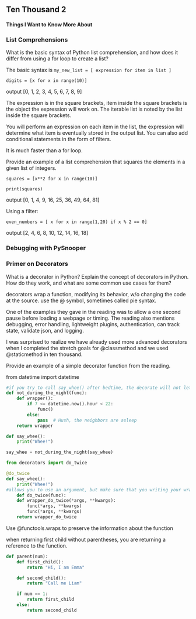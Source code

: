 ## Ten Thousand 2

#### Things I Want to Know More About



### List Comprehensions
What is the basic syntax of Python list comprehension, and how does it differ from using a for loop to create a list? 

The basic syntax is `my_new_list = [ expression for item in list ]`

`digits = [x for x in range(10)]`

output [0, 1, 2, 3, 4, 5, 6, 7, 8, 9]

The expression is in the square brackets, item inside the square brackets is the object the expression will work on. The iterable list is noted by the list inside the square brackets. 

You will perform an expression on each item in the list, the expression will determine what item is eventually stored in the output list. You can also add conditional statements in the form of filters. 

It is much faster than a for loop. 

Provide an example of a list comprehension that squares the elements in a given list of integers.

`squares = [x**2 for x in range(10)]`

`print(squares)`

output [0, 1, 4, 9, 16, 25, 36, 49, 64, 81]

Using a filter: 

`even_numbers = [ x for x in range(1,20) if x % 2 == 0]`

output [2, 4, 6, 8, 10, 12, 14, 16, 18]

### Debugging with PySnooper

### Primer on Decorators

What is a decorator in Python? 
Explain the concept of decorators in Python. How do they work, and what are some common use cases for them?

decorators wrap a function, modifying its behavior, w/o changing the code at the source. use the @ symbol, sometimes called pie syntax. 

One of the examples they gave in the reading was to allow a one second pause before loading a webpage or timing.  The reading also mentions debugging, error handling, lightweight plugins, authentication, can track state, validate json, and logging. 

I was surprised to realize we have already used more advanced decorators when I completed the stretch goals for @classmethod and we used @staticmethod in ten thousand. 


Provide an example of a simple decorator function from the reading.

from datetime import datetime


```python 
#if you try to call say_whee() after bedtime, the decorate will not let the function run
def not_during_the_night(func):
    def wrapper():
        if 7 <= datetime.now().hour < 22:
            func()
        else:
            pass  # Hush, the neighbors are asleep
    return wrapper

def say_whee():
    print("Whee!")

say_whee = not_during_the_night(say_whee)

from decorators import do_twice

@do_twice
def say_whee():
    print("Whee!")
#allows you to use an argument, but make sure that you writing your wrapper function to return the value of the decorated function
    def do_twice(func):
    def wrapper_do_twice(*args, **kwargs):
        func(*args, **kwargs)
        func(*args, **kwargs)
    return wrapper_do_twice

```

Use @functools.wraps to preserve the information about the function

when returning first child without parentheses, you are returning a reference to the function. 

```python 
def parent(num):
    def first_child():
        return "Hi, I am Emma"

    def second_child():
        return "Call me Liam"

    if num == 1:
        return first_child
    else:
        return second_child
```